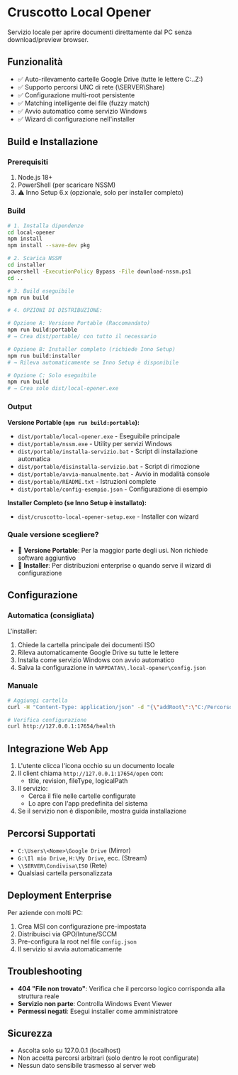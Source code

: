 # Cruscotto Local Opener

Servizio locale per aprire documenti direttamente dal PC senza download/preview browser.

## Funzionalità

- ✅ Auto-rilevamento cartelle Google Drive (tutte le lettere C:..Z:)
- ✅ Supporto percorsi UNC di rete (\\SERVER\Share)
- ✅ Configurazione multi-root persistente
- ✅ Matching intelligente dei file (fuzzy match)
- ✅ Avvio automatico come servizio Windows
- ✅ Wizard di configurazione nell'installer

## Build e Installazione

### Prerequisiti

1. Node.js 18+
2. PowerShell (per scaricare NSSM)
3. ⚠️ Inno Setup 6.x (opzionale, solo per installer completo)

### Build

```bash
# 1. Installa dipendenze
cd local-opener
npm install
npm install --save-dev pkg

# 2. Scarica NSSM
cd installer
powershell -ExecutionPolicy Bypass -File download-nssm.ps1
cd ..

# 3. Build eseguibile
npm run build

# 4. OPZIONI DI DISTRIBUZIONE:

# Opzione A: Versione Portable (Raccomandato)
npm run build:portable
# → Crea dist/portable/ con tutto il necessario

# Opzione B: Installer completo (richiede Inno Setup)
npm run build:installer
# → Rileva automaticamente se Inno Setup è disponibile

# Opzione C: Solo eseguibile
npm run build
# → Crea solo dist/local-opener.exe
```

### Output

**Versione Portable (`npm run build:portable`):**
- `dist/portable/local-opener.exe` - Eseguibile principale
- `dist/portable/nssm.exe` - Utility per servizi Windows
- `dist/portable/installa-servizio.bat` - Script di installazione automatica
- `dist/portable/disinstalla-servizio.bat` - Script di rimozione
- `dist/portable/avvia-manualmente.bat` - Avvio in modalità console
- `dist/portable/README.txt` - Istruzioni complete
- `dist/portable/config-esempio.json` - Configurazione di esempio

**Installer Completo (se Inno Setup è installato):**
- `dist/cruscotto-local-opener-setup.exe` - Installer con wizard

### Quale versione scegliere?

- 🚀 **Versione Portable**: Per la maggior parte degli usi. Non richiede software aggiuntivo
- 🏢 **Installer**: Per distribuzioni enterprise o quando serve il wizard di configurazione

## Configurazione

### Automatica (consigliata)

L'installer:
1. Chiede la cartella principale dei documenti ISO
2. Rileva automaticamente Google Drive su tutte le lettere
3. Installa come servizio Windows con avvio automatico
4. Salva la configurazione in `%APPDATA%\.local-opener\config.json`

### Manuale

```bash
# Aggiungi cartella
curl -H "Content-Type: application/json" -d "{\"addRoot\":\"C:/Percorso/ISO\"}" http://127.0.0.1:17654/config

# Verifica configurazione
curl http://127.0.0.1:17654/health
```

## Integrazione Web App

1. L'utente clicca l'icona occhio su un documento locale
2. Il client chiama `http://127.0.0.1:17654/open` con:
   - title, revision, fileType, logicalPath
3. Il servizio:
   - Cerca il file nelle cartelle configurate
   - Lo apre con l'app predefinita del sistema
4. Se il servizio non è disponibile, mostra guida installazione

## Percorsi Supportati

- `C:\Users\<Nome>\Google Drive` (Mirror)
- `G:\Il mio Drive`, `H:\My Drive`, ecc. (Stream)
- `\\SERVER\Condivisa\ISO` (Rete)
- Qualsiasi cartella personalizzata

## Deployment Enterprise

Per aziende con molti PC:

1. Crea MSI con configurazione pre-impostata
2. Distribuisci via GPO/Intune/SCCM
3. Pre-configura la root nel file `config.json`
4. Il servizio si avvia automaticamente

## Troubleshooting

- **404 "File non trovato"**: Verifica che il percorso logico corrisponda alla struttura reale
- **Servizio non parte**: Controlla Windows Event Viewer
- **Permessi negati**: Esegui installer come amministratore

## Sicurezza

- Ascolta solo su 127.0.0.1 (localhost)
- Non accetta percorsi arbitrari (solo dentro le root configurate)
- Nessun dato sensibile trasmesso al server web
